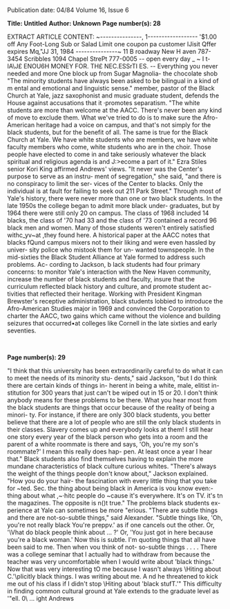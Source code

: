 Publication date: 04/84
Volume 16, Issue 6

**Title:  Untitled**
**Author:  Unknown**
**Page number(s): 28**

EXTRACT ARTICLE CONTENT:
~---------------, 
1------------------
'$1.00 off 
Any Foot-Long Sub 
or Salad 
Limit one coupon pa customer lJisit 
Qffer expires Mq,"JJ 31, 1984 
---------------~ 
11 B roadway 
New H aven 
787-3454 
Scribbles 
1094 Chapel StrePt 
777-0005 
-- open every day _ ~ 
I 
t-IA\J£ ENOU6H MONEY 
FOR. TH£ NEC.ESSrTI ES. --
Everything you never 
needed and more 
One block up from 
Sugar Magnolia- the chocolate shob 
"The minority students have always been 
asked to be bilingual in a kind of m ental 
and emotional and linguistic sense." 
member, pastor of the Black Church at 
Yale, jazz saxophonist and music 
graduate student, defends the House 
against accusations that it ·promotes 
separatism. "The white students are 
more than welcome at the AACC. 
There's never been any kind of move to 
exclude them. What we've tried to do is 
to 
make 
sure 
the 
Afro-American 
heritage had a voice on campus, and 
that's not simply for the black students, 
but for the benefit of all. The same is 
true for the Black Church at Yale. We 
have white students who are members, 
we have white faculty members who 
come, white students who are in the 
choir. Those people have elected to 
come in and take seriously whatever the 
black spiritual and religious agenda is 
and J:>ecome a part of it." 
Ezra Stiles senior Kori King affirmed 
Andrews' views. "It never was the 
Center's purpose to serve as an instru-
ment of segregation," she said, "and 
there is no conspiracy to limit the ser-
vices of the Center to blacks. Only the 
individual is at fault for failing to seek 
out 211 Park Street." 
Through most of Yale's history, there 
were never more than one or two black 
students. In the late 1950s the college 
began to admit more black under-
graduates, but by 1964 there were still 
only 20 on campus. The class of 1968 
included 14 blacks, the class of '70 had 
33 and the class of '73 contained a 
record 96 black men and women. Many 
of those students 
weren't 
entirely 
satisfied withc_yv~at ,they found here. A 
historical paper at the AACC notes that 
blacks fQund campus mixers not to their 
liking and were even hassled by univer-
sity police who mistook them for un-
wanted townspeople. In the mid-sixties 
the Black Student Alliance at Yale 
formed to address such problems. Ac-
cording to Jackson, b lack students had 
four primary concerns: to monitor 
Yale's interaction with the New Haven 
community, increase the number of 
black students and faculty, insure that 
the curriculum reflected black history 
and culture, and promote student ac-
tivities that reflected their heritage. 
Working with President Kingman 
Brewster's receptive administration, 
black students lobbied to introduce the 
Afro-American Studies major in 1969 
and convinced the Corporation to 
charter the AACC, two gains which 
came without the violence and building 
seizures that occurred•at colleges like 
Cornell in the late sixties and early 
seventies. 


<br>

**Page number(s): 29**

"I think that this university has been 
extraordinarily careful to do what it can 
to meet the needs of its minority stu-
dents," said Jackson, "but I do think 
there are certain kinds of things in-
herent in being a white, male, elitist in-
stitution for 300 years that just can't be 
wiped out in 15 or 20. I don't think 
anybody means for these problems to be 
there. What you hear most from the 
black students are things that occur 
because of the reality of being a minori-
ty. For instance, if there are only 300 
black students, you better believe that 
there are a lot of people who are still the 
only black students in their classes. 
Slavery comes up and everybody looks 
at them! I still hear one story every year 
of the black person who gets into a room 
and the parent of a white roommate is 
there and says, 'Oh, you're my son's 
roommate?' I mean this really does hap-
pen. At least once a year I hear that." 
Black students also find themselves 
having to explain the more mundane 
characteristics of black 
culture 
curious whites. "There's always the 
weight of the things people don't know 
about," Jackson explained. "How you 
do your hair- the fascination with 
every little thing that you take for 
~ted. Sec. the thing about being 
black in America is vou know even:-
thing about what 
,~·hitc people do 
~cause it's everywhere. It's on TV. it's 
tn the magazines. The opposite is n()t 
true." 
The problems black students ex-
perience at Yale can sometimes be more 
"erious. "There are subtle things and 
there are not-so-subtle things," said 
Alexander. "Subtle things like, 'Oh, 
you're not really black You're preppv.' 
as if one cancels out the other. Or, 
'\Vhat do black people think about ... ?' 
Or, 'You just got in here because you're 
a black woman.' Now this is subtle. I'm 
quoting things that all have been said to 
me. Then when vou think of not-
so-subtle things . . . . There was a 
college seminar that I actually had to 
withdraw from because the teacher was 
very uncomfortable when I would write 
about 'black things.' Now that was very 
interesting tO me because I wasn't 
always \Hiting about C.'\plicitly black 
things. I was writing about me. A nd he 
threatened to kick me out of his class if I 
didn't stop \Hiting about 'black stufT.'" 
This difficulty in finding common 
cultural ground at Yale extends to the 
graduate level as '"ell. 0\ ... ight Andrews